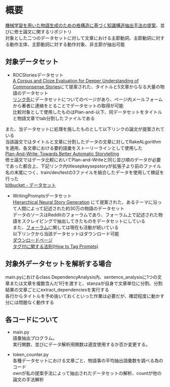 # 概要  
[機械学習を用いた物語生成のための格構造に基づく知識構造抽出手法の提案](https://jglobal.jst.go.jp/detail?JGLOBAL_ID=202302246272973330)、並びに修士論文に関するリポジトリ  
対象とした二つのデータセットに対して文章における主節動詞、主節動詞に対する動作主体、主節動詞に対する動作対象、非主節が抽出可能  

## 対象データセット  
* ROCStoriesデータセット  
[A Corpus and Cloze Evaluation for Deeper Understanding of Commonsense Stories](https://aclanthology.org/N16-1098/)にて提案された、タイトルと5文章からなる大量の物語のデータセット  
[リンク先](https://cs.rochester.edu/nlp/rocstories/)にデータセットについてのページがあり、ページ内メールフォームから著者に連絡をとることでデータセットの取得が可能  
比較対象として使用したものはPlan-and-以下、同データセットをタイトルと物語文章でtab分割したファイルである  

また、当データセットに処理を施したものとして以下リンクの論文が提案されている  
当該論文ではタイトルと文章に分割したデータの文章に対してRakeALgorithmを適用、各文章における要約語彙をストーリーラインとして使用した  
[Plan-And-Write: Towards Better Automatic Storytelling](https://arxiv.org/abs/1811.05701)  
修士論文ではデータ比較においてPlan-and-Writeと同じ並び順のデータが必要であった都合上、下記リンク内titlesepkeysepstoryが拡張子より前のファイル名の末尾につく、train/dev/testの3ファイルを結合したデータを使用して検証を行った  
[bitbucket - データセット](https://bitbucket.org/VioletPeng/language-model/src/master/rocstory_plan_write/)  

* WritingPromptsデータセット  
[Hierarchical Neural Story Generation](https://arxiv.org/abs/1805.04833)  にて提案された、あるテーマに沿って人間によって記述された約30万の物語のデータセット  
データのソースはRedditのフォーラムであり、フォーラム上で記述された物語をスクレイピングで抽出してきたものをデータセットにしている  
また、[フォーラム](https://www.reddit.com/r/WritingPrompts/)に関しては現在も活動が続いている  
以下リンクから当該データセットはダウンロード可能  
[ダウンロードページ](https://www.kaggle.com/datasets/ratthachat/writing-prompts)  
[タグ付に関する法則(How to Tag Prompts)](https://www.reddit.com/r/WritingPrompts/wiki/how_to_tag_prompts/#wiki_wp.3A_writing_prompt)  


## 対象外データセットを解析する場合  
main.pyにおけるclass DependencyAnalysis内、sentence_analysisに1つの文章または文章を複数含んだ1行を渡すと、stanzaが自身で文章単位に分割、分割結果の文章ごとにextract_dependenciesを実行する  
各行からタイトルを予め抜いておくといった作業は必要だが、確認程度に動かす分には問題なく動作する  

## 各コードについて  
* main.py  
語彙抽出プログラム。  
実行関数、並びにデータ解析用関数は適宜使用するか否か変更する。  

* token_counter.py  
各種データセットにおける文章ごと、物語事の平均抽出語彙数を調べる為のコード  
ownが私の提案手法によって抽出されたデータセットの解析、countが他の論文の手法解析  

